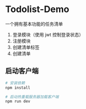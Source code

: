 # Todolist-Demo

一个拥有基本功能的任务清单

1. 登录模块（使用 jwt 控制登录状态）
2. 注册模块
3. 创建清单标签
4. 创建清单

## 启动客户端

``` bash
# 安装依赖
npm install

# 启动热重载服务器加载客户端
npm run dev
```